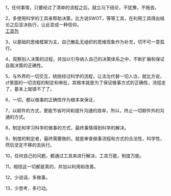 1，任何事情，只要经过了清单的流程之后，就立马下结论，不犹豫，不拖沓。     

2，多使用科学的工具来帮助决策，比方说SWOT，等等工具，在利用工具得出结论之后坚决执行，让此变成一种信仰。    
[工具包](https://github.com/booklibrary16/socialSkill/blob/master/LifeSkill/%E5%86%B3%E7%AD%96%E5%B1%82/%E5%86%B3%E7%AD%96%E6%B8%85%E5%8D%95/%E5%B7%A5%E5%85%B7%E5%8C%85.md)

3，以基础的思维框架为主，自己散乱无组织的思维现象作为补充，切不可一意孤行。      

4，观察别人决策的过程，并加以引导纳入自己的决策体系之中，不断扩展和保证自我决策的正确性。  

5，与外界的一切交互，统统经过科学的流程，让法治代替一切人治，就比方说，zf里面的一切流程的制定和审批，其根本就是为了保证做事方式的正确性，流程走了，基本上就错不了了。    

6，一切，都以做事的正确性作为根本来保证，

7，以邮件的方式，更能节省时间和提升沟通的效率，所以，终止一切邮件外的沟通的方式。    

8，制定和学习科学的做事的方式，最终事情得到科学的解决。    

9，制度的制定者，最终需要做的，就是审查做事流程和方式的合法性，科学性，然后坚定不移的去执行。     

10，任何自己的问题，都通过工具来进行解决，工具万能，制度万能。     

11，相信这一切都是真的，并加以利用和改善。    

12，少说话，多做事。   

13，少思考，多行动。     
